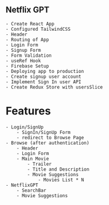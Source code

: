## Netflix GPT 

    - Create React App
    - Configured TailwindCSS
    - Header
    - Routing of App
    - Login Form
    - Signup Form
    - Form Validation
    - useRef Hook
    - Firebase Setup
    - Deploying app to production
    - Create signup user account
    - Implement Sign In user API
    - Create Redux Store with usersSlice


# Features
    - Login/SignUp
        - SignIn/SignUp Form
        - redirect to Browse Page
    - Browse (after authentication)
        - Header
        - Login Form
        - Main Movie
            - Trailer
            - Title and Description
            - Movie Suggestions
                - Movies List * N
    - NetflixGPT
        - SearchBar
        - Movie Suggestions